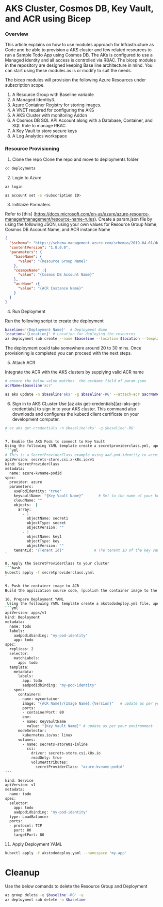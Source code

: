# AKS Cluster, Cosmos DB, Key Vault, and ACR using Bicep

### Overview

This article explains on how to use modules approach for Infrastructure as Code and be able to provision a AKS cluster and few related resources to run a Sample Todo App using Cosmos DB. The AKs is configured to  use a Managed identity and all access is controlled via RBAC. The bicep modules in the repository are designed keeping Base line architecture in mind. You can start using these modules as is or modify to suit the needs.

The bicep modules will provision the following Azure Resources under subscription scope.

1. A Resource Group with Baseline variable
2. A Managed Identity3. 
3. Azure Container Registry for storing images.
4. A VNET required for configuring the AKS
5. A AKS Cluster with monitoring Addon
6. A Cosmos DB SQL API Account along with a Database, Container, and SQL Role to manage RBAC.
7. A Key Vault to store secure keys
8. A Log Analytics workspace


### Resource Provisioning

1. Clone the repo
Clone the repo and move to deployments folder

```bash
cd deployments
```

2. Login to Azure

```bash
az login

az account set -s <Subscription ID>
```


3. Initilaize Parmaters

Refer to [this] (https://docs.microsoft.com/en-us/azure/azure-resource-manager/management/resource-name-rules). Create a param.json file by using the following JSON, using your own values for Resource Group Name, Cosmos DB Account Name, and ACR instance Name

```json
{
  "$schema": "https://schema.management.azure.com/schemas/2019-04-01/deploymentParameters.json#",
  "contentVersion": "1.0.0.0",
  "parameters": {
    "baseName": {
      "value": "{Resource Group Name}"
    },    
    "cosmosName" :{
      "value": "{Cosmos DB Account Name}"
    },
    "acrName" :{
      "value": "{ACR Instance Name}"
    }
  }
}
```
4. Run Deployment

Run the following script to create the deployment 
```bash
baseline='{Deployment Name}'  # Deployment Name
location='{Location}' # Location for deploying the resources
az deployment sub create --name $baseline --location $location --template-file main.bicep --parameters @param.json
```
The deployment could take somewhere around 20 to 30 mins. Once provisioning is completed you can proceed with the next steps.

5. Attach ACR

Integrate the ACR with the AKS clusters by supplying valid ACR name
```bash
# ensure the below value matches  the acrName field of param.json
acrName=$baseline'acr' 

az aks update -n $baseline'aks' -g $baseline'-RG' --attach-acr $acrName
```

6. Sign in to AKS CLuster
Use [az aks get-credentials][az-aks-get-credentials] to sign in to your AKS cluster. This command also downloads and configures the kubectl client certificate on your development computer.
```bash
# az aks get-credentials -n $baseline'aks' -g $baseline'-RG'
`

7. Enable the AKS Pods to connect to Key Vault
Using the following YAML template create a secretproviderclass.yml, update your own values for Tenant Id, and Kev Vault Name
```yml
# This is a SecretProviderClass example using aad-pod-identity to access the key vault
apiVersion: secrets-store.csi.x-k8s.io/v1
kind: SecretProviderClass
metadata:
  name: azure-kvname-podid
spec:
  provider: azure
  parameters:
    usePodIdentity: "true"               
    keyvaultName: "{Key Vault Name}"       # Set to the name of your key vault
    cloudName: ""                        
    objects:  |
      array:
        - |
          objectName: secret1
          objectType: secret            
          objectVersion: ""              
        - |
          objectName: key1
          objectType: key
          objectVersion: ""
    tenantId: "{Tenant Id}"              # The tenant ID of the key vault
`

8. Apply the SecretProviderClass to your cluster
```bash
kubectl apply -f secretproviderclass.yaml
`

9. Push the container image to ACR
Build the application source code, [publish the container image to the ACR] (https://docs.microsoft.com/en-us/visualstudio/containers/hosting-web-apps-in-docker?view=vs-2022).

10. Prepare Deployment YAML
 Using the following YAML template create a akstododeploy.yml file, update your own values for ACR Name, Image Name, Version and Key Vault Name
```yml
apiVersion: apps/v1
kind: Deployment
metadata:
  name: todo
  labels:
    aadpodidbinding: "my-pod-identity"
    app: todo
spec:
  replicas: 2
  selector:
    matchLabels:
      app: todo
  template:
    metadata:
      labels:
        app: todo
        aadpodidbinding: "my-pod-identity"
    spec:
      containers:
      - name: mycontainer
        image: "{ACR Name}/{Image Name}:{Version}"   # update as per your environment
        ports:
        - containerPort: 80
        env:
        - name: KeyVaultName
          value: "{Key Vault Name}" # update as per your environment
      nodeSelector:
        kubernetes.io/os: linux
      volumes:
        - name: secrets-store01-inline
          csi:
            driver: secrets-store.csi.k8s.io
            readOnly: true
            volumeAttributes:
              secretProviderClass: "azure-kvname-podid"       
---
    
kind: Service
apiVersion: v1
metadata:
  name: todo
spec:
  selector:
    app: todo
    aadpodidbinding: "my-pod-identity"    
  type: LoadBalancer
  ports:
  - protocol: TCP
    port: 80
    targetPort: 80
``` 

11. Apply Deployment YAML

```bash
kubectl apply -f akstododeploy.yaml --namespace 'my-app'
```

# Cleanup
Use the below comands to delete the Resource Group and Deployment
```bash
az group delete -g $baseline'-RG' -y
az deployment sub delete -n $baseline
```
